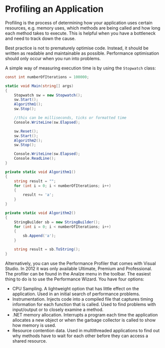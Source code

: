 # Profiling an Application

Profiling is the process of determining how your application uses certain resources, e.g. memory uses, which methods are being called and how long each method takes to execute. This is helpful when you have a bottleneck and need to track down the cause. 

Best practice is not to prematurely optimise code. Instead, it should be written as readable and maintainable as possible. Performance optimisation should only occur when you run into problems.

A simple way of measuring execution time is by using the `Stopwatch` class:

```csharp
const int numberOfIterations = 100000;

static void Main(string[] args)
{
    Stopwatch sw = new Stopwatch();
    sw.Start();
    Algorithm1();
    sw.Stop();

    //this can be milliseconds, ticks or formatted time
    Console.WriteLine(sw.Elapsed);

    sw.Reset();
    sw.Start();
    Algorithm2();
    sw.Stop();

    Console.WriteLine(sw.Elapsed);
    Console.ReadLine();
}

private static void Algorithm1()
{
    string result = "";
    for (int i = 0; i < numberOfIterations; i++)
    {
        result += 'a';
    }
}

private static void Algorithm2()
{
    StringBuilder sb = new StringBuilder();
    for (int i = 0; i < numberOfIterations; i++)
    {
        sb.Append('a');
    }

    string result = sb.ToString();
}
```
  

Alternatively, you can use the Performance Profiler that comes with Visual Studio. In 2012 it was only available Ultimate, Premium and Professional. The profiler can be found in the Analze menu in the toolbar. The easiest thing to do is to use the Performance Wizard. You have four options:

  * CPU Sampling. A lightweight option that has little effect on the application. Used in an initial search of performance problems.
  * Instrumentation. Injects code into a compiled file that captures timing information for each function that is called. Used to find problems with input/output or to closely examine a method.
  * .NET memory allocation. Interrupts a program each time the application allocates a new object or when the garbage collector is called to show how memory is used.
  * Resource contention data. Used in multithreaded applications to find out why methods have to wait for each other before they can access a shared resource.


<!--stackedit_data:
eyJoaXN0b3J5IjpbNDM0NzIwMTQzLC05MTY2Mzc3ODRdfQ==
-->